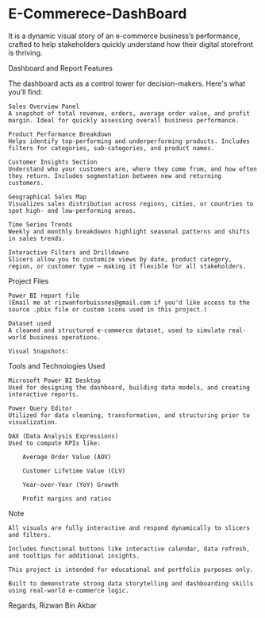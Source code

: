 # E-Commerece-DashBoard
It is a dynamic visual story of an e-commerce business’s performance, crafted to help stakeholders quickly understand how their digital storefront is thriving.


Dashboard and Report Features

The dashboard acts as a control tower for decision-makers. Here's what you'll find:

    Sales Overview Panel
    A snapshot of total revenue, orders, average order value, and profit margin. Ideal for quickly assessing overall business performance.

    Product Performance Breakdown
    Helps identify top-performing and underperforming products. Includes filters for categories, sub-categories, and product names.

    Customer Insights Section
    Understand who your customers are, where they come from, and how often they return. Includes segmentation between new and returning customers.

    Geographical Sales Map
    Visualizes sales distribution across regions, cities, or countries to spot high- and low-performing areas.

    Time Series Trends
    Weekly and monthly breakdowns highlight seasonal patterns and shifts in sales trends.

    Interactive Filters and Drilldowns
    Slicers allow you to customize views by date, product category, region, or customer type — making it flexible for all stakeholders.

Project Files

    Power BI report file
    (Email me at rizwanforbuissnes@gmail.com if you'd like access to the source .pbix file or custom icons used in this project.)

    Dataset used
    A cleaned and structured e-commerce dataset, used to simulate real-world business operations.

    Visual Snapshots:

Tools and Technologies Used

    Microsoft Power BI Desktop
    Used for designing the dashboard, building data models, and creating interactive reports.

    Power Query Editor
    Utilized for data cleaning, transformation, and structuring prior to visualization.

    DAX (Data Analysis Expressions)
    Used to compute KPIs like:

        Average Order Value (AOV)

        Customer Lifetime Value (CLV)

        Year-over-Year (YoY) Growth

        Profit margins and ratios

Note

    All visuals are fully interactive and respond dynamically to slicers and filters.

    Includes functional buttons like interactive calendar, data refresh, and tooltips for additional insights.

    This project is intended for educational and portfolio purposes only.

    Built to demonstrate strong data storytelling and dashboarding skills using real-world e-commerce logic.

Regards,
Rizwan Bin Akbar
